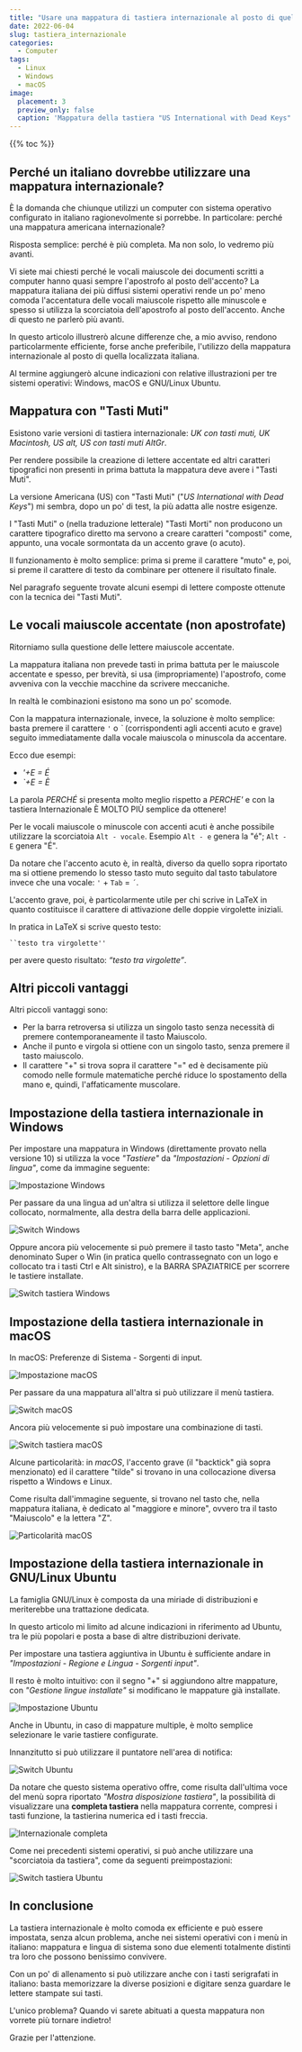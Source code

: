 ```yaml
---
title: "Usare una mappatura di tastiera internazionale al posto di quella italiana"
date: 2022-06-04
slug: tastiera_internazionale
categories:
  - Computer
tags:
  - Linux
  - Windows
  - macOS
image:
  placement: 3
  preview_only: false
  caption: 'Mappatura della tastiera "US International with Dead Keys"'
---
```


{{% toc %}}


## Perché un italiano dovrebbe utilizzare una mappatura internazionale?

È la domanda che chiunque utilizzi un computer con sistema operativo configurato in italiano ragionevolmente si porrebbe. In particolare: perché una mappatura americana internazionale?

Risposta semplice: perché è più completa. Ma non solo, lo vedremo più avanti.

Vi siete mai chiesti perché le vocali maiuscole dei documenti scritti a computer hanno quasi sempre l'apostrofo al posto dell'accento? La mappatura italiana dei più diffusi sistemi operativi rende un po' meno comoda  l'accentatura delle vocali maiuscole rispetto alle minuscole e spesso si utilizza la scorciatoia dell'apostrofo al posto dell'accento. Anche di questo ne parlerò più avanti.

In questo articolo illustrerò alcune differenze che, a mio avviso, rendono particolarmente efficiente, forse anche preferibile, l'utilizzo della mappatura internazionale al posto di quella localizzata italiana.

Al termine aggiungerò alcune indicazioni con relative illustrazioni per tre sistemi operativi: Windows, macOS e GNU/Linux Ubuntu.

## Mappatura con "Tasti Muti"

Esistono varie versioni di tastiera internazionale: *UK con tasti muti, UK Macintosh, US alt, US con tasti muti AltGr*.

Per rendere possibile la creazione di lettere accentate ed altri caratteri tipografici non presenti in prima battuta la mappatura deve avere i "Tasti Muti".

La versione Americana (US) con "Tasti Muti" ("*US International with Dead Keys*") mi sembra, dopo un po' di test, la più adatta alle nostre esigenze.

I "Tasti Muti" o (nella traduzione letterale) "Tasti Morti" non producono un carattere tipografico diretto ma servono a creare caratteri "composti" come, appunto, una vocale sormontata da un accento grave (o acuto).

Il funzionamento è molto semplice: prima si preme il carattere "muto" e, poi, si preme il carattere di testo da combinare per ottenere il risultato finale.

Nel paragrafo seguente trovate alcuni esempi di lettere composte ottenute con la tecnica dei "Tasti Muti".

## Le vocali maiuscole accentate (non apostrofate)

Ritorniamo sulla questione  delle lettere maiuscole accentate.

La mappatura italiana non prevede tasti in prima battuta per le maiuscole accentate e spesso, per brevità, si  usa (impropriamente) l'apostrofo, come avveniva con la vecchie macchine da scrivere meccaniche.

In realtà le combinazioni esistono ma sono un po' scomode.

Con la mappatura internazionale, invece, la soluzione è molto semplice: basta premere il carattere `'` o *\`* (corrispondenti agli accenti acuto e grave) seguito immediatamente dalla vocale maiuscola o minuscola da accentare.

Ecco due esempi:

* *'+E = É*
* *\`+E = È*

La parola *PERCHÉ* si presenta molto meglio rispetto a *PERCHE'* e con la tastiera Internazionale È MOLTO PIÙ semplice da ottenere!

Per le vocali maiuscole o minuscole con accenti acuti è anche possibile utilizzare la scorciatoia `Alt - vocale`. Esempio `Alt - e` genera la "é"; `Alt - E` genera "É".

Da notare che l'accento acuto è, in realtà, diverso da quello sopra riportato ma si ottiene premendo lo stesso tasto muto seguito dal tasto tabulatore invece che una vocale: `'` + `Tab` = `´`.





L'accento grave, poi,  è particolarmente utile per chi scrive in LaTeX in quanto costituisce il carattere di attivazione delle doppie virgolette iniziali.

In pratica in LaTeX si scrive questo testo:

```
``testo tra virgolette''
```

per avere questo risultato: *“testo tra virgolette”*.

## Altri piccoli vantaggi

Altri piccoli vantaggi sono:

* Per la barra retroversa si utilizza un singolo tasto senza necessità di premere contemporaneamente il tasto Maiuscolo.
* Anche il punto e virgola si ottiene con un singolo tasto, senza premere il tasto maiuscolo.
* Il carattere "+" si trova sopra il carattere "=" ed è decisamente più comodo nelle formule matematiche perché riduce lo spostamento della mano e, quindi, l'affaticamente muscolare.

## Impostazione della tastiera internazionale in Windows

Per impostare una mappatura  in Windows (direttamente provato nella versione 10) si utilizza la voce *"Tastiere"*  da *"Impostazioni - Opzioni di lingua"*, come da immagine seguente:



![Impostazione Windows](impostazioni_opzioni_lingua_windows.PNG)

Per passare da una lingua ad un'altra si utilizza il selettore delle lingue collocato, normalmente, alla destra della barra delle applicazioni.


![Switch Windows](switch_lingua_windows.PNG)

Oppure ancora più velocemente si può premere il tasto tasto "Meta", anche denominato Super o Win (in pratica quello contrassegnato con un logo e collocato tra i tasti Ctrl e Alt sinistro), e la BARRA SPAZIATRICE per scorrere le tastiere installate. 

![Switch tastiera Windows](switch_lingua_windows2.PNG)

## Impostazione della tastiera internazionale in macOS

In macOS: Preferenze di Sistema - Sorgenti di input.

![Impostazione macOS](impostazione_tastiera_macos.png)

Per passare da una mappatura all'altra si può utilizzare il menù tastiera.

![Switch macOS](switch_macos.png)

Ancora più velocemente si può impostare una combinazione di tasti.

![Switch tastiera macOS](combinazione_tasti_macos.png)

Alcune particolarità: in *macOS*, l'accento grave (il "backtick" già sopra menzionato) ed il carattere "tilde" si trovano in una collocazione diversa rispetto a Windows e Linux.

Come risulta dall'immagine seguente, si trovano nel tasto che, nella mappatura italiana, è dedicato al "maggiore e minore", ovvero tra il tasto "Maiuscolo" e la lettera "Z".

![Particolarità macOS](backtick_us_intern.png)

## Impostazione della tastiera internazionale in GNU/Linux Ubuntu

La famiglia GNU/Linux è composta da una miriade di distribuzioni e meriterebbe una trattazione dedicata.

In questo articolo mi limito ad alcune indicazioni in riferimento ad Ubuntu, tra le più popolari e posta a base di altre distribuzioni derivate.

Per impostare una tastiera aggiuntiva in Ubuntu è sufficiente andare in *"Impostazioni - Regione e Lingua - Sorgenti input"*.

Il resto è molto intuitivo: con il segno "+" si aggiundono altre mappature, con *"Gestione lingue installate"* si modificano le mappature già installate.

![Impostazione Ubuntu](impostazione_ubuntu.png)

Anche in Ubuntu, in caso di mappature multiple, è molto semplice selezionare le varie tastiere configurate.

Innanzitutto si può utilizzare il puntatore nell'area di notifica:

![Switch Ubuntu](ubuntu_switch_barra.png)

Da notare che questo sistema operativo offre, come risulta dall'ultima voce del menù sopra riportato *"Mostra disposizione tastiera"*, la possibilità di visualizzare una **completa tastiera** nella mappatura corrente, compresi i tasti funzione, la tastierina numerica ed i tasti freccia.

![Internazionale completa](internazionale_completa.png)

Come nei precedenti sistemi operativi, si può anche utilizzare una "scorciatoia da tastiera", come da seguenti preimpostazioni:

![Switch tastiera Ubuntu](ubuntu_switch_tastiera.png)

## In conclusione

La tastiera internazionale è molto comoda ex efficiente e  può essere impostata, senza alcun problema, anche nei sistemi operativi con i menù in italiano:  mappatura e  lingua di sistema sono due elementi totalmente distinti tra loro che possono benissimo convivere.

Con un po' di allenamento si può utilizzare anche con i tasti serigrafati in italiano: basta memorizzare la diverse posizioni e digitare senza guardare le lettere stampate sui tasti.

L'unico problema? Quando vi sarete abituati a questa mappatura non vorrete più tornare indietro!

Grazie per l'attenzione.
